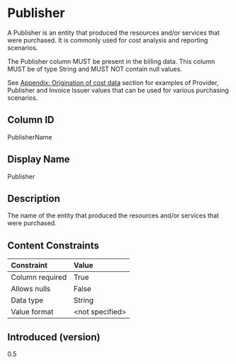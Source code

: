 # Publisher

A Publisher is an entity that produced the resources and/or services that were purchased. It is commonly used for cost
analysis and reporting scenarios.

The Publisher column MUST be present in the billing data. This column MUST be of type String and MUST NOT contain null
values.

See [Appendix: Origination of cost data](#originationofcostdata) section for examples of Provider, Publisher and
Invoice Issuer values that can be used for various purchasing scenarios.

## Column ID

PublisherName

## Display Name

Publisher

## Description

The name of the entity that produced the resources and/or services that were purchased.

## Content Constraints

| Constraint      | Value           |
|:----------------|:----------------|
| Column required | True            |
| Allows nulls    | False           |
| Data type       | String          |
| Value format    | \<not specified> |

## Introduced (version)

0.5
